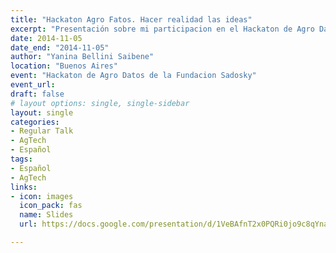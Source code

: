 ```yaml
---
title: "Hackaton Agro Fatos. Hacer realidad las ideas"
excerpt: "Presentación sobre mi participacion en el Hackaton de Agro Datos de la Fundacion Sadosky que resulto en un premio por el proyecto desarrollado durante el evento."
date: 2014-11-05
date_end: "2014-11-05"
author: "Yanina Bellini Saibene"
location: "Buenos Aires"
event: "Hackaton de Agro Datos de la Fundacion Sadosky"
event_url: 
draft: false
# layout options: single, single-sidebar
layout: single
categories:
- Regular Talk
- AgTech
- Español
tags:
- Español
- AgTech
links:
- icon: images
  icon_pack: fas
  name: Slides 
  url: https://docs.google.com/presentation/d/1VeBAfnT2x0PQRi0jo9c8qYnawMzmyr5nYiG7ZZ9UnY8/edit?usp=sharing

---
```


